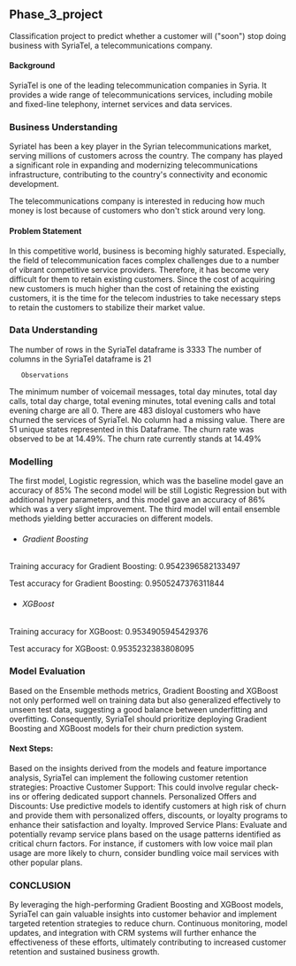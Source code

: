 ## Phase_3_project
Classification project to predict whether a customer will ("soon") stop doing business with SyriaTel, a telecommunications company.


#### Background

SyriaTel is one of the leading telecommunication companies in Syria. 
It provides a wide range of telecommunications services, including mobile and fixed-line telephony, internet services and data services.

### Business Understanding
Syriatel has been a key player in the Syrian telecommunications market, serving millions of customers across the country. The company has played a significant role in expanding and modernizing telecommunications infrastructure, contributing to the country's connectivity and economic development. 

The telecommunications company is interested in reducing how much money is lost because of customers who don't stick around very long.

#### Problem Statement
In this competitive world, business is becoming highly saturated. Especially, the field of telecommunication faces complex challenges
due to a number of vibrant competitive service providers. Therefore, it has become very difficult for them to retain existing customers. Since the cost of
acquiring new customers is much higher than the cost of retaining the existing customers, it is the time for the telecom
industries to take necessary steps to retain the customers to
stabilize their market value.

### Data Understanding

The number of rows in the SyriaTel dataframe is 3333
The number of columns in the SyriaTel dataframe is 21

       Observations
The minimum number of voicemail messages, total day minutes, total day calls, total day charge, total evening minutes, total evening calls and total evening charge are all 0.
There are 483 disloyal customers who have churned the services of SyriaTel.
No column had a missing value.
There are 51 unique states represented in this Dataframe.
The churn rate was observed to be at 14.49%.
The churn rate currently stands at 14.49% 


### Modelling

The first model, Logistic regression, which was the baseline model gave an accuracy of 85%
The second model will be still Logistic Regression but with additional hyper parameters, and this model gave an accuracy of 86% which was a very slight improvement.
The third model will entail ensemble methods yielding better accuracies on different models.

* ###### Gradient Boosting

Training accuracy for Gradient Boosting: 0.9542396582133497

Test accuracy for Gradient Boosting: 0.9505247376311844

* ###### XGBoost

Training accuracy for XGBoost: 0.9534905945429376

Test accuracy for XGBoost: 0.9535232383808095


### Model Evaluation

Based on the Ensemble methods metrics, Gradient Boosting and XGBoost not only performed well on training data but also generalized effectively to unseen test data, suggesting a good balance between underfitting and overfitting.
Consequently, SyriaTel should prioritize deploying Gradient Boosting and XGBoost models for their churn prediction system.


 #### Next Steps:
 Based on the insights derived from the models and feature importance analysis, SyriaTel can implement the following customer retention strategies:
 Proactive Customer Support: This could involve regular check-ins or offering dedicated support channels.
 Personalized Offers and Discounts: Use predictive models to identify customers at high risk of churn and provide them with personalized offers, discounts, or 
 loyalty programs to enhance their satisfaction and loyalty.
 Improved Service Plans: Evaluate and potentially revamp service plans based on the usage patterns identified as critical churn factors. For instance, if customers 
 with low voice mail plan usage are more likely to churn, consider bundling voice mail services with other popular plans.


### CONCLUSION
By leveraging the high-performing Gradient Boosting and XGBoost models, SyriaTel can gain valuable insights into customer behavior and implement targeted retention strategies to reduce churn. Continuous monitoring, model updates, and integration with CRM systems will further enhance the effectiveness of these efforts, ultimately contributing to increased customer retention and sustained business growth.
